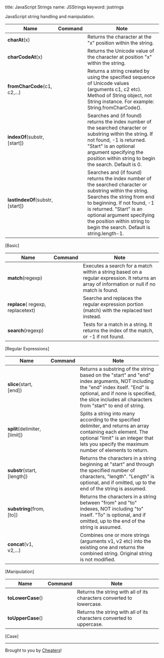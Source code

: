 title: JavaScript Strings
name: JSStrings
keyword: jsstrings

JavaScript string handling and manipulation.

|               Name               | Command |                                                                                                                                                    Note                                                                                                                                                    |
|----------------------------------|---------|------------------------------------------------------------------------------------------------------------------------------------------------------------------------------------------------------------------------------------------------------------------------------------------------------------|
| **charAt**(x)                    |         | Returns the character at the "x" position within the string.                                                                                                                                                                                                                                               |
| **charCodeAt**(x)                |         | Returns the Unicode value of the character at position "x" within the string.                                                                                                                                                                                                                              |
| **fromCharCode**(c1, c2,...)     |         | Returns a string created by using the specified sequence of Unicode values (arguments c1, c2 etc). Method of String object, not String instance. For example: String.fromCharCode().                                                                                                                       |
| **indexOf**(substr, [start])     |         | Searches and (if found) returns the index number of the searched character or substring within the string. If not found, -1 is returned. "Start" is an optional argument specifying the position within string to begin the search. Default is 0.                                                          |
| **lastIndexOf**(substr, [start]) |         | Searches and (if found) returns the index number of the searched character or substring within the string. Searches the string from end to beginning. If not found, -1 is returned. "Start" is an optional argument specifying the position within string to begin the search. Default is string.length-1. |
[Basic]

|                Name               | Command |                                                                      Note                                                                     |
|-----------------------------------|---------|-----------------------------------------------------------------------------------------------------------------------------------------------|
| **match**(regexp)                 |         | Executes a search for a match within a string based on a regular expression. It returns an array of information or null if no match is found. |
| **replace**( regexp, replacetext) |         | Searche and replaces the regular expression portion (match) with the replaced text instead.                                                   |
| **search**(regexp)                |         | Tests for a match in a string. It returns the index of the match, or -1 if not found.                                                         |
[Regular Expressions]

|              Name             | Command |                                                                                                                  Note                                                                                                                 |
|-------------------------------|---------|---------------------------------------------------------------------------------------------------------------------------------------------------------------------------------------------------------------------------------------|
| **slice**(start, [end])       |         | Returns a substring of the string based on the "start" and "end" index arguments, NOT including the "end" index itself. "End" is optional, and if none is specified, the slice includes all characters from "start" to end of string. |
| **split**(delimiter, [limit]) |         | Splits a string into many according to the specified delimiter, and returns an array containing each element. The optional "limit" is an integer that lets you specify the maximum number of elements to return.                      |
| **substr**(start, [length])   |         | Returns the characters in a string beginning at "start" and through the specified number of characters, "length". "Length" is optional, and if omitted, up to the end of the string is assumed.                                       |
| **substring**(from, [to])     |         | Returns the characters in a string between "from" and "to" indexes, NOT including "to" inself. "To" is optional, and if omitted, up to the end of the string is assumed.                                                              |
| **concat**(v1, v2,...)        |         | Combines one or more strings (arguments v1, v2 etc) into the existing one and returns the combined string. Original string is not modified.                                                                                           |
[Manipulation]

|        Name       | Command |                                  Note                                 |
|-------------------|---------|-----------------------------------------------------------------------|
| **toLowerCase**() |         | Returns the string with all of its characters converted to lowercase. |
| **toUpperCase**() |         | Returns the string with all of its characters converted to uppercase. |
[Case]

---

Brought to you by [Cheaters](http://brettterpstra.com/projects/cheaters/)!
